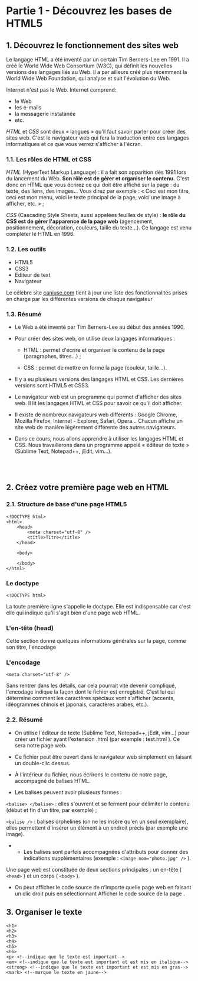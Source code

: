 # Partie 1 - Découvrez les bases de HTML5

## 1. Découvrez le fonctionnement des sites web
Le langage HTML a été inventé par un certain Tim Berners-Lee en 1991.  Il a créé le World Wide Web Consortium (W3C), qui définit les nouvelles versions des langages liés au Web. Il a par ailleurs créé plus récemment la World Wide Web Foundation, qui analyse et suit l'évolution du Web.

Internet n'est pas le Web. Internet comprend:
- le Web
- les e-mails
- la messagerie instatanée
- etc.

*HTML* et *CSS* sont deux « langues » qu'il faut savoir parler pour créer des sites web. C'est le navigateur web qui fera la traduction entre ces langages informatiques et ce que vous verrez s'afficher à l'écran.

### 1.1. Les rôles de HTML et CSS
_HTML_ (HyperText Markup Language) : il a fait son apparition dès 1991 lors du lancement du Web. **Son rôle est de gérer et organiser le contenu.** C'est donc en HTML que vous écrirez ce qui doit être affiché sur la page : du texte, des liens, des images… Vous direz par exemple : « Ceci est mon titre, ceci est mon menu, voici le texte principal de la page, voici une image à afficher, etc. » ;

_CSS_ (Cascading Style Sheets, aussi appelées feuilles de style) : **le rôle du CSS est de gérer l'apparence de la page web** (agencement, positionnement, décoration, couleurs, taille du texte…). Ce langage est venu compléter le HTML en 1996.

### 1.2. Les outils
- HTML5
- CSS3
- Editeur de text
- Navigateur

Le célèbre site [caniuse.com](caniuse.com) tient à jour une liste des fonctionnalités prises en charge par les différentes versions de chaque navigateur


### 1.3. Résumé
- Le Web a été inventé par Tim Berners-Lee au début des années 1990.

- Pour créer des sites web, on utilise deux langages informatiques :

    - HTML : permet d'écrire et organiser le contenu de la page (paragraphes, titres…) ;

    - CSS : permet de mettre en forme la page (couleur, taille…).

- Il y a eu plusieurs versions des langages HTML et CSS. Les dernières versions sont HTML5 et CSS3.

- Le navigateur web est un programme qui permet d'afficher des sites web. Il lit les langages HTML et CSS pour savoir ce qu'il doit afficher.

- Il existe de nombreux navigateurs web différents : Google Chrome, Mozilla Firefox, Internet - Explorer, Safari, Opera… Chacun affiche un site web de manière légèrement différente des autres navigateurs.

- Dans ce cours, nous allons apprendre à utiliser les langages HTML et CSS. Nous travaillerons dans un programme appelé « éditeur de texte » (Sublime Text, Notepad++, jEdit, vim…).

<br/>
<br/>

## 2. Créez votre première page web en HTML

### 2.1. Structure de base d'une page HTML5

```
<!DOCTYPE html>
<html>
    <head>
        <meta charset="utf-8" />
        <title>Titre</title>
    </head>

    <body>
    
    </body>
</html>
```

### Le doctype
```
<!DOCTYPE html>
```
La toute première ligne s'appelle le doctype. Elle est indispensable car c'est elle qui indique qu'il s'agit bien d'une page web HTML.

### L'en-tête (head)
Cette section donne quelques informations générales sur la page, comme son titre, l'encodage

### L'encodage
```
<meta charset="utf-8" />
```
Sans rentrer dans les détails, car cela pourrait vite devenir compliqué, l'encodage indique la façon dont le fichier est enregistré. C'est lui qui détermine comment les caractères spéciaux vont s'afficher (accents, idéogrammes chinois et japonais, caractères arabes, etc.).

### 2.2. Résumé
- On utilise l'éditeur de texte (Sublime Text, Notepad++, jEdit, vim…) pour créer un fichier ayant l'extension .html  (par exemple : test.html  ). Ce sera notre page web.

- Ce fichier peut être ouvert dans le navigateur web simplement en faisant un double-clic dessus.

- À l'intérieur du fichier, nous écrirons le contenu de notre page, accompagné de balises HTML.

- Les balises peuvent avoir plusieurs formes :

```<balise> </balise>```  : elles s'ouvrent et se ferment pour délimiter le contenu (début et fin d'un titre, par exemple) ;

```<balise />```  : balises orphelines (on ne les insère qu'en un seul exemplaire), elles permettent d'insérer un élément à un endroit précis (par exemple une image).

- - Les balises sont parfois accompagnées d'attributs pour donner des indications supplémentaires (exemple : ```<image nom="photo.jpg" />```  ).

Une page web est constituée de deux sections principales : un en-tête ( ```<head>```  ) et un corps ( ```<body>```  ).

- On peut afficher le code source de n'importe quelle page web en faisant un clic droit puis en sélectionnant Afficher le code source de la page  .


## 3. Organiser le texte
```
<h1>
<h2>
<h3>
<h4>
<h5>
<h6>
<p> <!--indique que le texte est important-->
<em> <!--indique que le texte est important et est mis en italique-->
<strong> <!--indique que le texte est important et est mis en gras-->
<mark> <!--marque le texte en jaune-->
```
